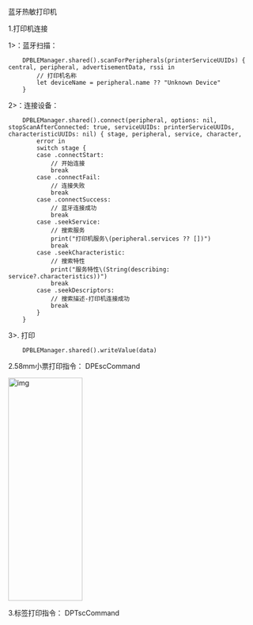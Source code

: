 蓝牙热敏打印机

1.打印机连接

1>：蓝牙扫描：

        DPBLEManager.shared().scanForPeripherals(printerServiceUUIDs) { central, peripheral, advertisementData, rssi in
            // 打印机名称
            let deviceName = peripheral.name ?? "Unknown Device"
        }
2>：连接设备：

        DPBLEManager.shared().connect(peripheral, options: nil, stopScanAfterConnected: true, serviceUUIDs: printerServiceUUIDs, characteristicUUIDs: nil) { stage, peripheral, service, character,
            error in
            switch stage {
            case .connectStart:
                // 开始连接
                break
            case .connectFail:
                // 连接失败
                break
            case .connectSuccess:
                // 蓝牙连接成功
                break
            case .seekService:
                // 搜索服务
                print("打印机服务\(peripheral.services ?? [])")
                break
            case .seekCharacteristic:
                // 搜索特性
                print("服务特性\(String(describing: service?.characteristics))")
                break
            case .seekDescriptors:
                // 搜索描述-打印机连接成功
                break
            }
        }

3>. 打印

        DPBLEManager.shared().writeValue(data)
        

2.58mm小票打印指令： DPEscCommand

<img src="bill.png" alt="img" style="width: 150px; height: 450px;">
    

3.标签打印指令： DPTscCommand

